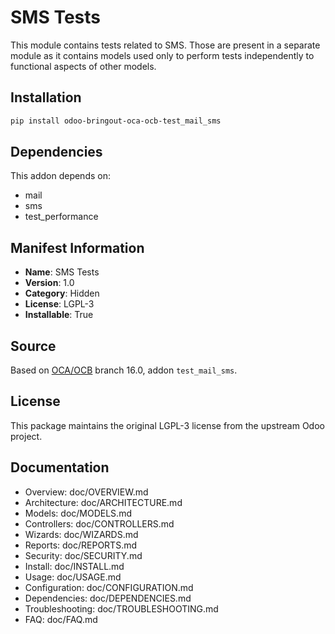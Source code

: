 # SMS Tests

This module contains tests related to SMS. Those are
present in a separate module as it contains models used only to perform
tests independently to functional aspects of other models. 

## Installation

```bash
pip install odoo-bringout-oca-ocb-test_mail_sms
```

## Dependencies

This addon depends on:
- mail
- sms
- test_performance

## Manifest Information

- **Name**: SMS Tests
- **Version**: 1.0
- **Category**: Hidden
- **License**: LGPL-3
- **Installable**: True

## Source

Based on [OCA/OCB](https://github.com/OCA/OCB) branch 16.0, addon `test_mail_sms`.

## License

This package maintains the original LGPL-3 license from the upstream Odoo project.

## Documentation

- Overview: doc/OVERVIEW.md
- Architecture: doc/ARCHITECTURE.md
- Models: doc/MODELS.md
- Controllers: doc/CONTROLLERS.md
- Wizards: doc/WIZARDS.md
- Reports: doc/REPORTS.md
- Security: doc/SECURITY.md
- Install: doc/INSTALL.md
- Usage: doc/USAGE.md
- Configuration: doc/CONFIGURATION.md
- Dependencies: doc/DEPENDENCIES.md
- Troubleshooting: doc/TROUBLESHOOTING.md
- FAQ: doc/FAQ.md
